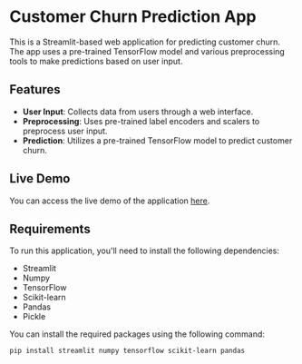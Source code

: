 # Customer Churn Prediction App

This is a Streamlit-based web application for predicting customer churn. The app uses a pre-trained TensorFlow model and various preprocessing tools to make predictions based on user input.

## Features

- **User Input**: Collects data from users through a web interface.
- **Preprocessing**: Uses pre-trained label encoders and scalers to preprocess user input.
- **Prediction**: Utilizes a pre-trained TensorFlow model to predict customer churn.

## Live Demo

You can access the live demo of the application [here](https://churn-prediction-45caqr3q2wg5qr49xr.streamlit.app/).

## Requirements

To run this application, you'll need to install the following dependencies:

- Streamlit
- Numpy
- TensorFlow
- Scikit-learn
- Pandas
- Pickle

You can install the required packages using the following command:

```bash
pip install streamlit numpy tensorflow scikit-learn pandas
```
